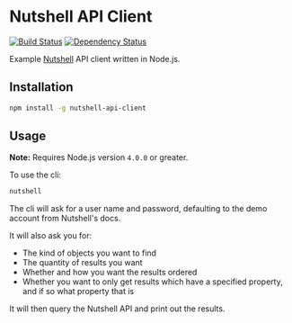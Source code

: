 # Nutshell API Client

[![Build Status](https://travis-ci.org/IanVS/nutshell-api-client.svg?branch=add-travis)](https://travis-ci.org/IanVS/nutshell-api-client)
[![Dependency Status](https://www.versioneye.com/user/projects/5609a30e5a262f001a00022a/badge.svg?style=flat)](https://www.versioneye.com/user/projects/5609a30e5a262f001a00022a)

Example [Nutshell](https://www.nutshell.com/) API client written in Node.js.

## Installation

```bash
npm install -g nutshell-api-client
```

## Usage

**Note:** Requires Node.js version `4.0.0` or greater.

To use the cli:

```bash
nutshell
```

The cli will ask for a user name and password, defaulting to the demo account from Nutshell's docs.  

It will also ask you for:
* The kind of objects you want to find
* The quantity of results you want
* Whether and how you want the results ordered
* Whether you want to only get results which have a specified property, and if so what property that is

It will then query the Nutshell API and print out the results.
